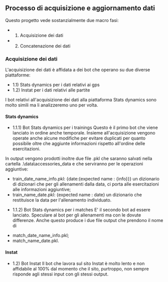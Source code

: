 ## Processo di acquisizione e aggiornamento dati
Questo progetto vede sostanzialmente due macro fasi:
* 1) Acquisizione dei dati
* 2) Concatenazione dei dati

### Acquisizione dei dati
L'acquisizione dei dati è affidata a dei bot che operano su due diverse piattaforme:
* 1.1) Stats dynamics per i dati relativi ai gps
* 1.2) Instat per i dati relativi alle partite

I bot relativi all'acquisizione dei dati alla piattaforma Stats dynamics sono molto simili
ma li analizzeremo uno per volta.

#### Stats dynamics
* 1.1.1) Bot Stats dynamics per i trainings
Questo è il primo bot che viene lanciato in ordine anche temporale.
Insieme all'acquisizione vengono operate anche alcune modifiche per evitare duplicati per
quanto possibile oltre che aggiunte informazioni rispetto all'ordine delle esercitazioni.

In output vengono prodotti inoltre due file .pkl che saranno salvati nella cartella 
.\data\accessories_data e che serviranno per le operazioni aggiuntive:
- train_date_name_info.pkl:
    {date:{expected name : {info}}}
    un dizionario di dizionari che per gli allenamenti dalla data, ci porta alle esercitazioni
    alle informazioni aggiuntive;
- train_name_date.pkl:
    {expected name : date}
    un dizionario che restituisce la data per l'allenamento individuato.

* 1.1.2) Bot Stats dynamics per i matches
E' il secondo bot ad essere lanciato.
Speculare al bot per gli allenamenti ma con le dovute differenze.
Anche questo produce i due file output che prendono il nome di 
- match_date_name_info.pkl;
- match_name_date.pkl.

#### Instat
* 1.2) Bot Instat 
Il bot che lavora sul sito Instat è molto lento e non affidabile al 100% dal momento che il sito,
purtroppo, non sempre risponde agli stessi input con gli stessi output.
